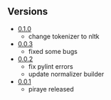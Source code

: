 ## Versions
* [0.1.0](https://github.com/arushadev/piraye/releases/tag/0.1.0)
  * change tokenizer to nltk
* [0.0.3](https://github.com/arushadev/piraye/releases/tag/0.0.3)
    * fixed some bugs
* [0.0.2](https://github.com/arushadev/piraye/releases/tag/0.0.2)
    * fix pylint errors
    * update normalizer builder
* [0.0.1](https://github.com/arushadev/piraye/releases/tag/0.0.1)
    * piraye released